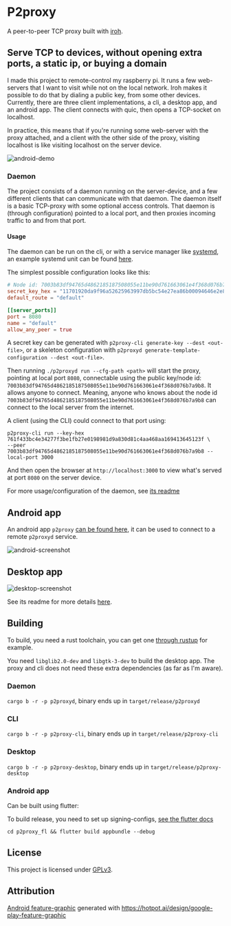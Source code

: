 # P2proxy

A peer-to-peer TCP proxy built with [iroh](https://github.com/n0-computer/iroh).

## Serve TCP to devices, without opening extra ports, a static ip, or buying a domain

I made this project to remote-control my raspberry pi. It runs a few web-servers that I want to
visit while not on the local network. Iroh makes it possible to do that by dialing a public key,
from some other devices. Currently, there are three client implementations, a cli, a desktop app, and an
android app. The client connects with quic, then opens a TCP-socket on localhost.

In practice, this means that if you're running some web-server with the proxy attached, and a client with
the other side of the proxy, visiting localhost is like visiting localhost on the server device.

![android-demo](./assets/images/android-demo.gif)

### Daemon

The project consists of a daemon running on the server-device, and a few different clients that can
communicate with that daemon. The daemon itself is a basic TCP-proxy with some optional access controls.
That daemon is (through configuration) pointed to a local port, and then proxies incoming traffic to and from
that port.

#### Usage

The daemon can be run on the cli, or with a service manager like [systemd](https://systemd.io/), an example
systemd unit can be found [here](assets/p2proxyd.service).

The simplest possible configuration looks like this:

```toml
# Node id: 7003b83df94765d4862185187508055e11be90d761663061e4f368d076b7a9b8
secret_key_hex = "11701920da9f96a52625963997db5bc54e27ea86b00094646e2e860c4a8fa796"
default_route = "default"

[[server_ports]]
port = 8080
name = "default"
allow_any_peer = true
```

A secret key can be generated with `p2proxy-cli generate-key --dest <out-file>`,
or a skeleton configuration with `p2proxyd generate-template-configuration --dest <out-file>`.

Then running `./p2proxyd run --cfg-path <path>` will start the proxy, pointing at local port `8080`,
connectable using the public key/node id:
`7003b83df94765d4862185187508055e11be90d761663061e4f368d076b7a9b8`. It allows anyone to connect. Meaning,
anyone who knows about the node id `7003b83df94765d4862185187508055e11be90d761663061e4f368d076b7a9b8` can
connect to the local server from the internet.

A client (using the CLI) could connect to that port using:

```shell
p2proxy-cli run --key-hex 761f433bc4e34277f3be1fb27e0198981d9a830d81c4aa468aa169413645123f \
--peer 7003b83df94765d4862185187508055e11be90d761663061e4f368d076b7a9b8 --local-port 3000
```

And then open the browser at `http://localhost:3000` to view what's served at port `8080` on the server device.

For more usage/configuration of the daemon, see [its readme](./p2proxyd/Readme.md)

## Android app

An android app `p2proxy` [can be found here](https://play.google.com/store/apps/details?id=dev.mgrass.p2proxy),
it can be used to connect to a remote `p2proxyd` service.

![android-screenshot](assets/images/android.png)

## Desktop app

![desktop-screenshot](assets/images/demo-proxy-desktop.png)

See its readme for more details [here](./p2proxy-desktop/Readme.md).

## Building

To build, you need a rust toolchain, you can get one [through rustup](https://rust-lang.org/tools/install/) for
example.

You need `libglib2.0-dev` and `libgtk-3-dev` to build the desktop app. The proxy and cli does not need these
extra dependencies (as far as I'm aware).

### Daemon

`cargo b -r -p p2proxyd`, binary ends up in `target/release/p2proxyd`

### CLI

`cargo b -r -p p2proxy-cli`, binary ends up in `target/release/p2proxy-cli`

### Desktop

`cargo b -r -p p2proxy-desktop`, binary ends up in `target/release/p2proxy-desktop`

### Android app

Can be built using flutter:

To build release, you need to set up signing-configs,
[see the flutter docs](https://docs.flutter.dev/deployment/android#configure-signing-in-gradle)

```shell
cd p2proxy_fl && flutter build appbundle --debug
```

## License

This project is licensed under [GPLv3](./LICENSE).

## Attribution

[Android feature-graphic](assets/images/android-feature.png) generated
with https://hotpot.ai/design/google-play-feature-graphic